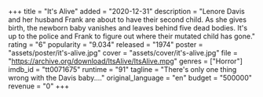 +++
title = "It's Alive"
added = "2020-12-31"
description = "Lenore Davis and her husband Frank are about to have their second child. As she gives birth, the newborn baby vanishes and leaves behind five dead bodies. It's up to the police and Frank to figure out where their mutated child has gone."
rating = "6"
popularity = "9.034"
released = "1974"
poster = "assets/poster/it's-alive.jpg"
cover = "assets/cover/it's-alive.jpg"
file = "https://archive.org/download/ItsAlive/ItsAlive.mpg"
genres = ["Horror"]
imdb_id = "tt0071675"
runtime = "91"
tagline = "There's only one thing wrong with the Davis baby...."
original_language = "en"
budget = "500000"
revenue = "0"
+++